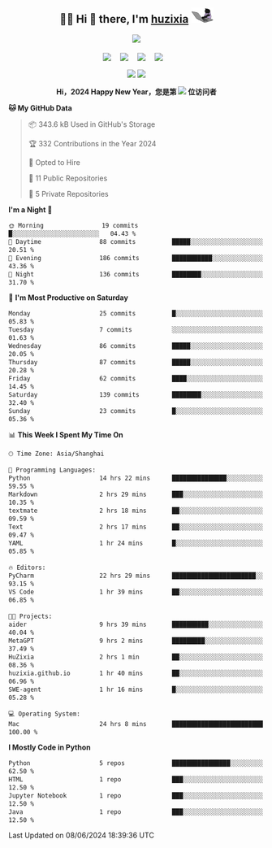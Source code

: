 <div align="center">

## :woman_technologist: Hi 👋 there, I'm [huzixia](https://huzixia.github.io/) <img height="30" src="images/work.gif" />

  <!-- dynamic typing effect 动态打字效果 -->
  <div>
    <a href="https://huzixia.github.io/">
      <img src="https://readme-typing-svg.demolab.com?font=Fira+Code&pause=1000&width=435&lines=console.log(%22Hello%2C%20World%22);胡同学祝您心想事成!&center=true&size=27" />
    </a>
  </div>

  <div>&nbsp;</div>

  <!-- profile logo 个人资料徽标 -->
  <div>
    <a href="https://huzixia.github.io/"><img src="https://img.shields.io/badge/Website-博客-orange" /></a>&emsp;
    <a href="https://www.zhihu.com/people/hu-zi-xia-91"><img src="https://img.shields.io/badge/ZhiHu-知乎-blue" /></a>&emsp;
    <a href="https://twitter.com/zixia80631/"><img src="https://img.shields.io/badge/Twitter-推特-black" /></a>&emsp;
    <a href="https://github.com/HuZixia/Text2Video/assets/38995480/244e64be-3dc4-46bb-8aff-523d8a235a1e"><img src="https://img.shields.io/badge/WeChat-微信-07c160" /></a>&emsp;

  </div>

[//]: # (### Github Stats)

 <p>
   <img src="https://github-readme-stats.vercel.app/api?username=HuZixia&rank_icon=github&theme=react&border_color=61dafb&hide_border=true" />
   <img src="https://github-readme-stats.vercel.app/api/top-langs/?username=HuZixia&hide=c%23,powershell,Mathematica,Ruby,Objective-C,Objective-C%2b%2b,Cuda&title_color=61dafb&text_color=ffffff&icon_color=61dafb&bg_color=20232a&langs_count=8&layout=compact&border_color=61dafb&hide_border=true&size_weight=0.5&count_weight=0.5" />
 </p>

</div>

<div align="center"><b>Hi，2024 Happy New Year，您是第 <img src="https://profile-counter.glitch.me/HuZixia/count.svg"></img> 位访问者</b></div>


[//]: # (*   Github Stats)
[//]: # (![Top Langs]&#40;https://github-readme-stats.vercel.app/api/top-langs/?username=HuZixia\&layout=compact&#41;)
[//]: # (![HuZixia's GitHub stats]&#40;https://github-readme-stats.vercel.app/api?username=HuZixia\&rank_icon=github&theme=tokyonight&#41;)


<!--START_SECTION:waka-->
**🐱 My GitHub Data** 

> 📦 343.6 kB Used in GitHub's Storage 
 > 
> 🏆 332 Contributions in the Year 2024
 > 
> 💼 Opted to Hire
 > 
> 📜 11 Public Repositories 
 > 
> 🔑 5 Private Repositories 
 > 
**I'm a Night 🦉** 

```text
🌞 Morning                19 commits          █░░░░░░░░░░░░░░░░░░░░░░░░   04.43 % 
🌆 Daytime                88 commits          █████░░░░░░░░░░░░░░░░░░░░   20.51 % 
🌃 Evening                186 commits         ███████████░░░░░░░░░░░░░░   43.36 % 
🌙 Night                  136 commits         ████████░░░░░░░░░░░░░░░░░   31.70 % 
```
📅 **I'm Most Productive on Saturday** 

```text
Monday                   25 commits          █░░░░░░░░░░░░░░░░░░░░░░░░   05.83 % 
Tuesday                  7 commits           ░░░░░░░░░░░░░░░░░░░░░░░░░   01.63 % 
Wednesday                86 commits          █████░░░░░░░░░░░░░░░░░░░░   20.05 % 
Thursday                 87 commits          █████░░░░░░░░░░░░░░░░░░░░   20.28 % 
Friday                   62 commits          ████░░░░░░░░░░░░░░░░░░░░░   14.45 % 
Saturday                 139 commits         ████████░░░░░░░░░░░░░░░░░   32.40 % 
Sunday                   23 commits          █░░░░░░░░░░░░░░░░░░░░░░░░   05.36 % 
```


📊 **This Week I Spent My Time On** 

```text
🕑︎ Time Zone: Asia/Shanghai

💬 Programming Languages: 
Python                   14 hrs 22 mins      ███████████████░░░░░░░░░░   59.55 % 
Markdown                 2 hrs 29 mins       ███░░░░░░░░░░░░░░░░░░░░░░   10.35 % 
textmate                 2 hrs 18 mins       ██░░░░░░░░░░░░░░░░░░░░░░░   09.59 % 
Text                     2 hrs 17 mins       ██░░░░░░░░░░░░░░░░░░░░░░░   09.47 % 
YAML                     1 hr 24 mins        █░░░░░░░░░░░░░░░░░░░░░░░░   05.85 % 

🔥 Editors: 
PyCharm                  22 hrs 29 mins      ███████████████████████░░   93.15 % 
VS Code                  1 hr 39 mins        ██░░░░░░░░░░░░░░░░░░░░░░░   06.85 % 

🐱‍💻 Projects: 
aider                    9 hrs 39 mins       ██████████░░░░░░░░░░░░░░░   40.04 % 
MetaGPT                  9 hrs 2 mins        █████████░░░░░░░░░░░░░░░░   37.49 % 
HuZixia                  2 hrs 1 min         ██░░░░░░░░░░░░░░░░░░░░░░░   08.36 % 
huzixia.github.io        1 hr 40 mins        ██░░░░░░░░░░░░░░░░░░░░░░░   06.96 % 
SWE-agent                1 hr 16 mins        █░░░░░░░░░░░░░░░░░░░░░░░░   05.28 % 

💻 Operating System: 
Mac                      24 hrs 8 mins       █████████████████████████   100.00 % 
```

**I Mostly Code in Python** 

```text
Python                   5 repos             ████████████████░░░░░░░░░   62.50 % 
HTML                     1 repo              ███░░░░░░░░░░░░░░░░░░░░░░   12.50 % 
Jupyter Notebook         1 repo              ███░░░░░░░░░░░░░░░░░░░░░░   12.50 % 
Java                     1 repo              ███░░░░░░░░░░░░░░░░░░░░░░   12.50 % 
```




 Last Updated on 08/06/2024 18:39:36 UTC
<!--END_SECTION:waka-->


<!--
**HuZixia/HuZixia** is a ✨ _special_ ✨ repository because its `README.md` (this file) appears on your GitHub profile.

Here are some ideas to get you started:

- 🔭 I’m currently working on ...
- 🌱 I’m currently learning ...
- 👯 I’m looking to collaborate on ...
- 🤔 I’m looking for help with ...
- 💬 Ask me about ...
- 📫 How to reach me: ...
- 😄 Pronouns: ...
- ⚡ Fun fact: ...
-->
